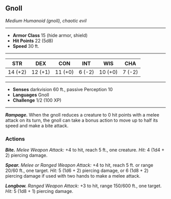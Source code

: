 ## Gnoll
*Medium Humanoid (gnoll), chaotic evil*
___
- **Armor Class** 15 (hide armor, shield)
- **Hit Points** 22 (5d8)
- **Speed** 30 ft.
___
|STR|DEX|CON|INT|WIS|CHA|
|:---:|:---:|:---:|:---:|:---:|:---:|
|14 (+2)|12 (+1)|11 (+0)|6 (-2)|10 (+0)|7 (-2)|
___
- **Senses** darkvision 60 ft., passive Perception 10
- **Languages** Gnoll
- **Challenge** 1/2 (100 XP)
___
***Rampage.*** When the gnoll reduces a creature to 0 hit points with a melee attack on its turn, the gnoll can take a bonus action to move up to half its speed and make a bite attack.
### Actions
***Bite.*** _Melee Weapon Attack:_ +4 to hit, reach 5 ft., one creature. _Hit:_ 4 (1d4 + 2) piercing damage.

***Spear.*** _Melee or Ranged Weapon Attack:_ +4 to hit, reach 5 ft. or range 20/60 ft., one target. _Hit:_ 5 (1d6 + 2) piercing damage, or 6 (1d8 + 2) piercing damage if used with two hands to make a melee attack.

***Longbow.*** _Ranged Weapon Attack:_ +3 to hit, range 150/600 ft., one target. _Hit:_ 5 (1d8 + 1) piercing damage.
